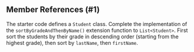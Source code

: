 ## Member References (#1)

The starter code defines a `Student` class. Complete the implementation of the
`sortByGradeAndThenByName()` extension function to `List<Student>`. First sort
the students by their grade in descending order (starting from the highest
grade), then sort by `lastName`, then `firstName`.
